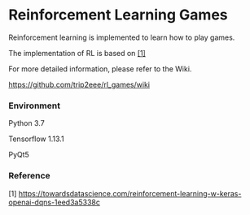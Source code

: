 # Reinforcement Learning Games

Reinforcement learning is implemented to learn how to play games.

The implementation of RL is based on [[1]](https://towardsdatascience.com/reinforcement-learning-w-keras-openai-dqns-1eed3a5338c)

For more detailed information, please refer to the Wiki.

https://github.com/trip2eee/rl_games/wiki

### Environment
Python 3.7

Tensorflow 1.13.1

PyQt5




### Reference
[1] https://towardsdatascience.com/reinforcement-learning-w-keras-openai-dqns-1eed3a5338c
